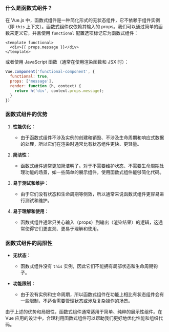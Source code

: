 ### 什么是函数式组件？

在 Vue.js 中，函数式组件是一种简化形式的无状态组件，它不依赖于组件实例（即 `this` 上下文）。函数式组件仅依赖其输入的 props。我们可以通过简单的函数来定义它，并且使用 `functional` 配置选项标记它为函数式组件：

```vue
<template functional>
  <div>{{ props.message }}</div>
</template>
```
或者使用 JavaScript 函数（通常在使用渲染函数和 JSX 时）：
```javascript
Vue.component('functional-component', {
  functional: true,
  props: ['message'],
  render: function (h, context) {
    return h('div', context.props.message);
  }
})
```

### 函数式组件的优势

1. **性能优化：**
   - 由于函数式组件不涉及实例的创建和销毁、不涉及生命周期和响应式数据的处理，所以它们在渲染时通常比有状态组件更快、更轻量。
   
2. **简洁性：**
   - 函数式组件通常更加简洁明了。对于不需要维护状态、不需要生命周期处理功能的场景，如一些简单的展示组件，使用函数式组件能够简化代码。

3. **易于测试和维护：**
   - 由于它们没有状态和生命周期等侧效，所以通常来说函数式组件更容易进行测试和维护。

4. **易于理解和使用：**
   - 函数式组件通常只关心输入（props）到输出（渲染结果）的逻辑，这通常使得它们更直观、更易于理解和使用。

### 函数式组件的局限性

- **无状态：**
  - 函数式组件没有 `this` 实例，因此它们不能拥有局部状态和生命周期钩子。
  
- **功能限制：**
  - 由于没有实例和生命周期，所以函数式组件在功能上相比有状态组件会有一些限制，不适合需要管理状态或涉及复杂操作的场景。

由于上述的优势和局限性，函数式组件通常适用于简单、纯粹的展示性组件。在 Vue 应用的设计中，合理利用函数式组件可以帮助我们更好地优化性能和组织代码。
